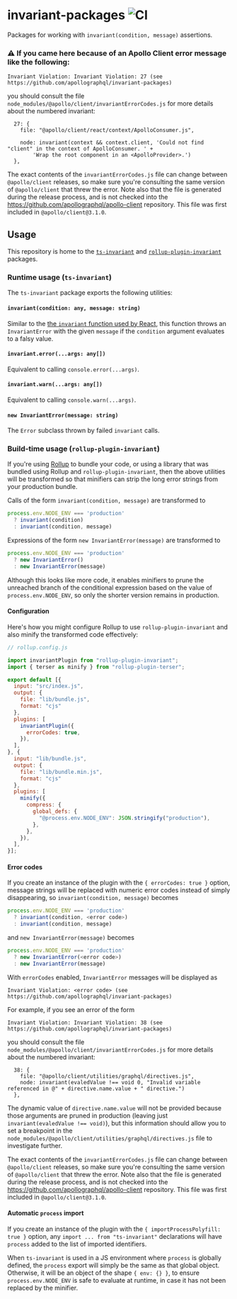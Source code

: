 # invariant-packages ![CI](https://github.com/apollographql/invariant-packages/workflows/CI/badge.svg)

Packages for working with `invariant(condition, message)` assertions.

### :warning: If you came here because of an Apollo Client error message like the following:
```
Invariant Violation: Invariant Violation: 27 (see https://github.com/apollographql/invariant-packages)
```
you should consult the file `node_modules/@apollo/client/invariantErrorCodes.js` for more details about the numbered invariant:
```
  27: {
    file: "@apollo/client/react/context/ApolloConsumer.js",

    node: invariant(context && context.client, 'Could not find "client" in the context of ApolloConsumer. ' +
        'Wrap the root component in an <ApolloProvider>.')
  },
```
The exact contents of the `invariantErrorCodes.js` file can change between `@apollo/client` releases, so make sure you're consulting the same version of `@apollo/client` that threw the error. Note also that the file is generated during the release process, and is not checked into the https://github.com/apollographql/apollo-client repository. This file was first included in `@apollo/client@3.1.0`.

## Usage

This repository is home to the [`ts-invariant`](packages/ts-invariant) and [`rollup-plugin-invariant`](packages/rollup-plugin-invariant) packages.

### Runtime usage (`ts-invariant`)

The `ts-invariant` package exports the following utilities:

#### `invariant(condition: any, message: string)`

Similar to the [the `invariant` function used by React](https://www.npmjs.com/package/invariant), this function throws an `InvariantError` with the given `message` if the `condition` argument evaluates to a falsy value.

#### `invariant.error(...args: any[])`

Equivalent to calling `console.error(...args)`.

#### `invariant.warn(...args: any[])`

Equivalent to calling `console.warn(...args)`.

#### `new InvariantError(message: string)`

The `Error` subclass thrown by failed `invariant` calls.

### Build-time usage (`rollup-plugin-invariant`)

If you're using [Rollup](https://rollupjs.org) to bundle your code, or using a library that was bundled using Rollup and `rollup-plugin-invariant`, then the above utilities will be transformed so that minifiers can strip the long error strings from your production bundle.

Calls of the form `invariant(condition, message)` are transformed to
```ts
process.env.NODE_ENV === 'production'
  ? invariant(condition)
  : invariant(condition, message)
```

Expressions of the form `new InvariantError(message)` are transformed to
```ts
process.env.NODE_ENV === 'production'
  ? new InvariantError()
  : new InvariantError(message)
```

Although this looks like more code, it enables minifiers to prune the unreached branch of the conditional expression based on the value of `process.env.NODE_ENV`, so only the shorter version remains in production.

#### Configuration

Here's how you might configure Rollup to use `rollup-plugin-invariant` and also minify the transformed code effectively:

```js
// rollup.config.js

import invariantPlugin from "rollup-plugin-invariant";
import { terser as minify } from "rollup-plugin-terser";

export default [{
  input: "src/index.js",
  output: {
    file: "lib/bundle.js",
    format: "cjs"
  },
  plugins: [
    invariantPlugin({
      errorCodes: true,
    }),
  ],
}, {
  input: "lib/bundle.js",
  output: {
    file: "lib/bundle.min.js",
    format: "cjs"
  },
  plugins: [
    minify({
      compress: {
        global_defs: {
          "@process.env.NODE_ENV": JSON.stringify("production"),
        },
      },
    }),
  ],
}];
```

#### Error codes

If you create an instance of the plugin with the `{ errorCodes: true }` option, message strings will be replaced with numeric error codes instead of simply disappearing, so `invariant(condition, message)` becomes
```ts
process.env.NODE_ENV === 'production'
  ? invariant(condition, <error code>)
  : invariant(condition, message)
```
and `new InvariantError(message)` becomes
```ts
process.env.NODE_ENV === 'production'
  ? new InvariantError(<error code>)
  : new InvariantError(message)
```

With `errorCodes` enabled, `InvariantError` messages will be displayed as
```
Invariant Violation: <error code> (see https://github.com/apollographql/invariant-packages)
```

For example, if you see an error of the form
```
Invariant Violation: Invariant Violation: 38 (see https://github.com/apollographql/invariant-packages)
```
you should consult the file `node_modules/@apollo/client/invariantErrorCodes.js` for more details about the numbered invariant:
```
  38: {
    file: "@apollo/client/utilities/graphql/directives.js",
    node: invariant(evaledValue !== void 0, "Invalid variable referenced in @" + directive.name.value + " directive.")
  },
```
The dynamic value of `directive.name.value` will not be provided because those arguments are pruned in production (leaving just `invariant(evaledValue !== void)`), but this information should allow you to set a breakpoint in the `node_modules/@apollo/client/utilities/graphql/directives.js` file to investigate further.

The exact contents of the `invariantErrorCodes.js` file can change between `@apollo/client` releases, so make sure you're consulting the same version of `@apollo/client` that threw the error. Note also that the file is generated during the release process, and is not checked into the https://github.com/apollographql/apollo-client repository. This file was first included in `@apollo/client@3.1.0`.

#### Automatic `process` import

If you create an instance of the plugin with the `{ importProcessPolyfill: true }` option, any `import ... from "ts-invariant"` declarations will have `process` added to the list of imported identifiers.

When `ts-invariant` is used in a JS environment where `process` is globally defined, the `process` export will simply be the same as that global object. Otherwise, it will be an object of the shape `{ env: {} }`, to ensure `process.env.NODE_ENV` is safe to evaluate at runtime, in case it has not been replaced by the minifier.
